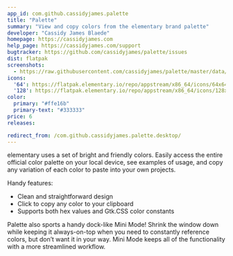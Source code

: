 ```yaml
---
app_id: com.github.cassidyjames.palette
title: "Palette"
summary: "View and copy colors from the elementary brand palette"
developer: "Cassidy James Blaede"
homepage: https://cassidyjames.com
help_page: https://cassidyjames.com/support
bugtracker: https://github.com/cassidyjames/palette/issues
dist: flatpak
screenshots:
  - https://raw.githubusercontent.com/cassidyjames/palette/master/data/screenshots/screenshot.png
icons:
  '64': https://flatpak.elementary.io/repo/appstream/x86_64/icons/64x64/com.github.cassidyjames.palette.png
  '128': https://flatpak.elementary.io/repo/appstream/x86_64/icons/128x128/com.github.cassidyjames.palette.png
color:
  primary: "#ffe16b"
  primary-text: "#333333"
price: 6
releases:

redirect_from: /com.github.cassidyjames.palette.desktop/
---
```


<p>elementary uses a set of bright and friendly colors. Easily access the entire official color palette on your local device, see examples of usage, and copy any variation of each color to paste into your own projects.</p>
<p>Handy features:</p>
<ul>
<li>Clean and straightforward design</li>
<li>Click to copy any color to your clipboard</li>
<li>Supports both hex values and Gtk.CSS color constants</li>
</ul>
<p>Palette also sports a handy dock-like Mini Mode! Shrink the window down while keeping it always-on-top when you need to constantly reference colors, but don’t want it in your way. Mini Mode keeps all of the functionality with a more streamlined workflow.</p>